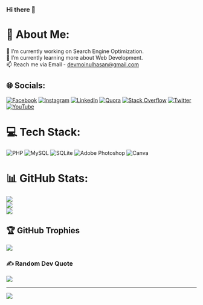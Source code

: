 ### Hi there 👋

# 💫 About Me:
🔭 I’m currently working on Search Engine Optimization.<br>
🌱 I’m currently learning more about Web Development.<br>
📫 Reach me via Email - devmoinulhasan@gmail.com


## 🌐 Socials:
[![Facebook](https://img.shields.io/badge/Facebook-%231877F2.svg?logo=Facebook&logoColor=white)](https://facebook.com/DevMoinulHasan) [![Instagram](https://img.shields.io/badge/Instagram-%23E4405F.svg?logo=Instagram&logoColor=white)](https://instagram.com/DevMoinulHasan) [![LinkedIn](https://img.shields.io/badge/LinkedIn-%230077B5.svg?logo=linkedin&logoColor=white)](https://linkedin.com/in/DevMoinulHasan) [![Quora](https://img.shields.io/badge/Quora-%23B92B27.svg?logo=Quora&logoColor=white)](https://quora.com/profile/DevMoinulHasan) [![Stack Overflow](https://img.shields.io/badge/-Stackoverflow-FE7A16?logo=stack-overflow&logoColor=white)](https://stackoverflow.com/users/DevMoinulHasan) [![Twitter](https://img.shields.io/badge/Twitter-%231DA1F2.svg?logo=Twitter&logoColor=white)](https://twitter.com/DevMoinulHasan) [![YouTube](https://img.shields.io/badge/YouTube-%23FF0000.svg?logo=YouTube&logoColor=white)](https://youtube.com/c/DevMoinulHasan) 

# 💻 Tech Stack:
![PHP](https://img.shields.io/badge/php-%23777BB4.svg?style=for-the-badge&logo=php&logoColor=white) ![MySQL](https://img.shields.io/badge/mysql-%2300f.svg?style=for-the-badge&logo=mysql&logoColor=white) ![SQLite](https://img.shields.io/badge/sqlite-%2307405e.svg?style=for-the-badge&logo=sqlite&logoColor=white) ![Adobe Photoshop](https://img.shields.io/badge/adobephotoshop-%2331A8FF.svg?style=for-the-badge&logo=adobephotoshop&logoColor=white) ![Canva](https://img.shields.io/badge/Canva-%2300C4CC.svg?style=for-the-badge&logo=Canva&logoColor=white)
# 📊 GitHub Stats:
![](https://github-readme-stats.vercel.app/api?username=DevMoinulHasan&theme=nord&hide_border=true&include_all_commits=false&count_private=false)<br/>
![](https://github-readme-streak-stats.herokuapp.com/?user=DevMoinulHasan&theme=nord&hide_border=true)<br/>
![](https://github-readme-stats.vercel.app/api/top-langs/?username=DevMoinulHasan&theme=nord&hide_border=true&include_all_commits=false&count_private=false&layout=compact)

## 🏆 GitHub Trophies
![](https://github-profile-trophy.vercel.app/?username=DevMoinulHasan&theme=nord&no-frame=true&no-bg=false&margin-w=4)

### ✍️ Random Dev Quote
![](https://quotes-github-readme.vercel.app/api?type=horizontal&theme=gruvbox)

---
[![](https://visitcount.itsvg.in/api?id=DevMoinulHasan&icon=0&color=0)](https://visitcount.itsvg.in)
